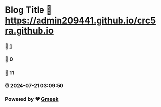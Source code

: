 # Blog Title :link: https://admin209441.github.io/crc5ra.github.io 
### :page_facing_up: [1](https://admin209441.github.io/crc5ra.github.io/tag.html) 
### :speech_balloon: 0 
### :hibiscus: 11 
### :alarm_clock: 2024-07-21 03:09:50 
### Powered by :heart: [Gmeek](https://github.com/Meekdai/Gmeek)
